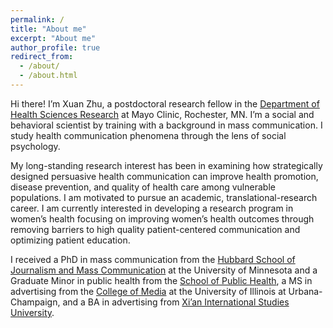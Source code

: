 ```yaml
---
permalink: /
title: "About me"
excerpt: "About me"
author_profile: true
redirect_from: 
  - /about/
  - /about.html
---
```


Hi there! I’m Xuan Zhu, a postdoctoral research fellow in the <a href="https://www.mayo.edu/research/departments-divisions/department-health-sciences-research/overview" target="_blank">Department of Health Sciences Research</a> at Mayo Clinic, Rochester, MN. I’m a social and behavioral scientist by training with a background in mass communication. I study health communication phenomena through the lens of social psychology. 

My long-standing research interest has been in examining how strategically designed persuasive health communication can improve health promotion, disease prevention, and quality of health care among vulnerable populations. I am motivated to pursue an academic, translational-research career. I am currently interested in developing a research program in women’s health focusing on improving women’s health outcomes through removing barriers to high quality patient-centered communication and optimizing patient education.

I received a PhD in mass communication from the <a href="https://cla.umn.edu/hsjmc" target="_blank">Hubbard School of Journalism and Mass Communication</a> at the University of Minnesota and a Graduate Minor in public health from the <a href="http://www.sph.umn.edu/" target="_blank">School of Public Health</a>, a MS in advertising from the <a href="https://media.illinois.edu/" target="_blank">College of Media</a> at the University of Illinois at Urbana-Champaign, and a BA in advertising from <a href="http://en.xisu.edu.cn/" target="_blank">Xi’an International Studies University</a>.


